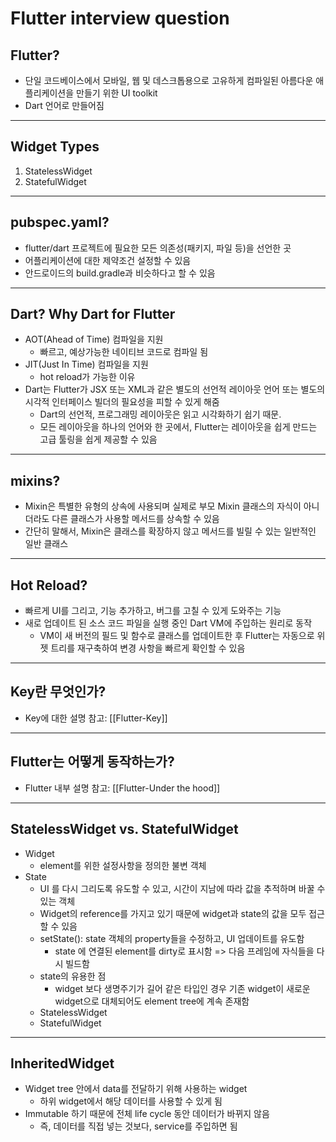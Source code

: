 # Flutter interview question

## Flutter?
- 단일 코드베이스에서 모바일, 웹 및 데스크톱용으로 고유하게 컴파일된 아름다운 애플리케이션을 만들기 위한 UI toolkit
- Dart 언어로 만들어짐
---
## Widget Types
1. StatelessWidget
2. StatefulWidget
---
## pubspec.yaml?
- flutter/dart 프로젝트에 필요한 모든 의존성(패키지, 파일 등)을 선언한 곳
- 어플리케이션에 대한 제약조건 설정할 수 있음
- 안드로이드의 build.gradle과 비슷하다고 할 수 있음
---
## Dart? Why Dart for Flutter
- AOT(Ahead of Time) 컴파일을 지원
	- 빠르고, 예상가능한 네이티브 코드로 컴파일 됨
- JIT(Just In Time) 컴파일을 지원
	- hot reload가 가능한 이유
 - Dart는 Flutter가 JSX 또는 XML과 같은 별도의 선언적 레이아웃 언어 또는 별도의 시각적 인터페이스 빌더의 필요성을 피할 수 있게 해줌 
	 - Dart의 선언적, 프로그래밍 레이아웃은 읽고 시각화하기 쉽기 때문.
	 - 모든 레이아웃을 하나의 언어와 한 곳에서, Flutter는 레이아웃을 쉽게 만드는 고급 툴링을 쉽게 제공할 수 있음
---
## mixins?
- Mixin은 특별한 유형의 상속에 사용되며 실제로 부모 Mixin 클래스의 자식이 아니더라도 다른 클래스가 사용할 메서드를 상속할 수 있음 
- 간단히 말해서, Mixin은 클래스를 확장하지 않고 메서드를 빌릴 수 있는 일반적인 일반 클래스
---
## Hot Reload?
- 빠르게 UI를 그리고, 기능 추가하고, 버그를 고칠 수 있게 도와주는 기능
- 새로 업데이트 된 소스 코드 파일을 실행 중인 Dart VM에 주입하는 원리로 동작
	- VM이 새 버전의 필드 및 함수로 클래스를 업데이트한 후 Flutter는 자동으로 위젯 트리를 재구축하여 변경 사항을 빠르게 확인할 수 있음
 ---
## Key란 무엇인가?

- Key에 대한 설명 참고: [[Flutter-Key]]

---
## Flutter는 어떻게 동작하는가?
- Flutter 내부 설명 참고: [[Flutter-Under the hood]]
---
## StatelessWidget vs. StatefulWidget
- Widget
	- element를 위한 설정사항을 정의한 불변 객체
- State
	- UI 를 다시 그리도록 유도할 수 있고, 시간이 지남에 따라 값을 추적하며 바꿀 수 있는 객체
	- Widget의 reference를 가지고 있기 때문에 widget과 state의 값을 모두 접근할 수 있음
	- setState(): state 객체의 property들을 수정하고, UI 업데이트를 유도함
		- state 에 연결된 element를 dirty로 표시함 => 다음 프레임에 자식들을 다시 빌드함
	- state의 유용한 점
		- widget 보다 생명주기가 길어 같은 타입인 경우 기존 widget이 새로운 widget으로 대체되어도 element tree에 계속 존재함
  - StatelessWidget
  - StatefulWidget
---
## InheritedWidget
- Widget tree 안에서 data를 전달하기 위해 사용하는 widget
	- 하위 widget에서 해당 데이터를 사용할 수 있게 됨
- Immutable 하기 때문에 전체 life cycle 동안 데이터가 바뀌지 않음
	- 즉, 데이터를 직접 넣는 것보다, service를 주입하면 됨